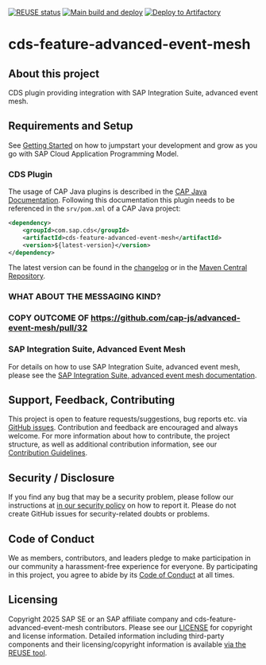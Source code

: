 [![REUSE status](https://api.reuse.software/badge/github.com/cap-java/cds-feature-advanced-event-mesh)](https://api.reuse.software/info/github.com/cap-java/cds-feature-advanced-event-mesh)
[![Main build and deploy](https://github.com/cap-java/cds-feature-advanced-event-mesh/actions/workflows/main-build.yml/badge.svg)](https://github.com/cap-java/cds-feature-advanced-event-mesh/actions/workflows/main-build.yml)
[![Deploy to Artifactory](https://github.com/cap-java/cds-feature-advanced-event-mesh/actions/workflows/main-build-and-deploy.yml/badge.svg)](https://github.com/cap-java/cds-feature-advanced-event-mesh/actions/workflows/main-build-and-deploy.yml)

# cds-feature-advanced-event-mesh



## About this project

CDS plugin providing integration with SAP Integration Suite, advanced event mesh.



## Requirements and Setup

See [Getting Started](https://cap.cloud.sap/docs/get-started/in-a-nutshell?impl-variant=java) on how to jumpstart your development and grow as you go with SAP Cloud Application Programming Model.


### CDS Plugin

The usage of CAP Java plugins is described in the [CAP Java Documentation](https://cap.cloud.sap/docs/java/building-plugins#reference-the-new-cds-model-in-an-existing-cap-java-project). Following this documentation this plugin needs to be referenced in the `srv/pom.xml` of a CAP Java project:

```xml
<dependency>
    <groupId>com.sap.cds</groupId>
    <artifactId>cds-feature-advanced-event-mesh</artifactId>
    <version>${latest-version}</version>
</dependency>
```

The latest version can be found in the [changelog](./CHANGELOG.md) or in the [Maven Central Repository](https://central.sonatype.com/artifact/com.sap.cds/cds-feature-advanced-event-mesh/versions).


### WHAT ABOUT THE MESSAGING KIND?


### COPY OUTCOME OF https://github.com/cap-js/advanced-event-mesh/pull/32


### SAP Integration Suite, Advanced Event Mesh

For details on how to use SAP Integration Suite, advanced event mesh, please see the [SAP Integration Suite, advanced event mesh documentation](https://help.sap.com/docs/sap-integration-suite/advanced-event-mesh/cap-plugin-for-sap-integration-suite-advanced-event-mesh).



## Support, Feedback, Contributing

This project is open to feature requests/suggestions, bug reports etc. via [GitHub issues](https://github.com/cap-java/cds-feature-advanced-event-mesh/issues). Contribution and feedback are encouraged and always welcome. For more information about how to contribute, the project structure, as well as additional contribution information, see our [Contribution Guidelines](CONTRIBUTING.md).



## Security / Disclosure

If you find any bug that may be a security problem, please follow our instructions at [in our security policy](https://github.com/cap-java/cds-feature-advanced-event-mesh/security/policy) on how to report it. Please do not create GitHub issues for security-related doubts or problems.



## Code of Conduct

We as members, contributors, and leaders pledge to make participation in our community a harassment-free experience for everyone. By participating in this project, you agree to abide by its [Code of Conduct](https://github.com/cap-java/.github/blob/main/CODE_OF_CONDUCT.md) at all times.



## Licensing

Copyright 2025 SAP SE or an SAP affiliate company and cds-feature-advanced-event-mesh contributors. Please see our [LICENSE](LICENSE) for copyright and license information. Detailed information including third-party components and their licensing/copyright information is available [via the REUSE tool](https://api.reuse.software/info/github.com/cap-java/cds-feature-advanced-event-mesh).
